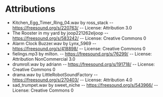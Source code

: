 # Attributions

- Kitchen_Egg_Timer_Ring_04.wav by ross_stack -- https://freesound.org/s/220763/ -- License: Attribution 3.0
- The Rooster in my yard by joop221262eljoop -- https://freesound.org/s/583242/ -- License: Creative Commons 0
- Alarm Clock Buzzer.wav by Lynx_5969 -- https://freesound.org/s/418898/ -- License: Creative Commons 0
- fielings.mp3 by milton. -- https://freesound.org/s/76299/ -- License: Attribution NonCommercial 3.0
- drumroll.wav by adriann -- https://freesound.org/s/191718/ -- License: Creative Commons 0
- drama.wav by LittleRobotSoundFactory -- https://freesound.org/s/270403/ -- License: Attribution 4.0
- sad_trumpet.wav by sweet_niche -- https://freesound.org/s/543966/ -- License: Creative Commons 0